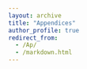 ```yaml
---
layout: archive
title: "Appendices"
author_profile: true
redirect_from: 
  - /Ap/
  - /markdown.html
---
```

